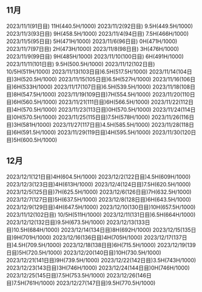 ## 11月
2023/11/1(91日目) 11H(440.5H/1000)
2023/11/2(92日目) 9.5H(449.5H/1000)
2023/11/3(93日目) 9H(458.5H/1000)
2023/11/4(94日目) 7.5H(466H/1000)
2023/11/5(95日目) 5H(471H/1000)
2023/11/6(96日目) 0H(471H/1000)
2023/11/7(97日目) 2H(473H/1000)
2023/11/8(98日目) 3H(476H/1000)
2023/11/9(99日目) 9H(485H/1000)
2023/11/10(100日目) 6H(491H/1000)
2023/11/11(101日目) 9.5H(500.5H/1000)
2023/11/12(102日目) 10/5H(511H/1000)
2023/11/13(103日目)6.5H(517.5H/1000)
2023/11/14(104日目)3H(520.5H/1000)
2023/11/15(105日目)6.5H(527H/1000)
2023/11/16(106日目)6H(533H/1000)
2023/11/17(107日目)6.5H(539.5H/1000)
2023/11/18(108日目)8H(547.5H/1000)
2023/11/19(109日目)7H(554.5H/1000)
2023/11/20(110日目)6H(560.5H/1000)
2023/11/21(111日目)6H(566.5H/1000)
2023/11/22(112日目)4H(570.5H/1000)
2023/11/23(113日目)0H(570.5H/1000)
2023/11/24(114日目)0H(570.5H/1000)
2023/11/25(115日目)7.5H(578H/1000)
2023/11/26(116日目)3H(581H/1000)
2023/11/27(117日目)4.5H(585.5H/1000)
2023/11/28(118日目)6H(591.5H/1000)
2023/11/29(119日目)4H(595.5H/1000)
2023/11/30(120日目)5H(600.5H/1000)
## 12月
2023/12/1(121日目)4H(604.5H/1000)
2023/12/2(122日目)4.5H(609H/1000)
2023/12/3(123日目)4H(613H/1000)
2023/12/4(124日目)7.5H(620.5H/1000)
2023/12/5(125日目)7H(625.5H/1000)
2023/12/6(126日目)7H(632.5H/1000)
2023/12/7(127日目)5H(637.5H/1000)
2023/12/8(128日目)6H(643.5H/1000)
2023/12/9(129日目)4H(647.5H/1000)
2023/12/10(130日目)10H(657.5H/1000)
2023/11/12(102日目) 10/5H(511H/1000)
2023/12/11(131日目)6.5H(664H/1000)
2023/12/12(132日目)9.5H(673.5H/1000)
2023/12/13(133日目)10.5H(684H/1000)
2023/12/14(134日目)8H(692H/1000)
2023/12/15(135日目)9H(701H/1000)
2023/12/16(136日目)4H(705H/1000)
2023/12/17(137日目)4.5H(709.5H/1000)
2023/12/18(138日目)6H(715.5H/1000)
2023/12/19(139日目)5H(720.5H/1000)
2023/12/20(140日目)10H(730.5H/1000)
2023/12/21(141日目)9H(739.5H/1000)
2023/12/22(142日目)3.5H(743H/1000)
2023/12/23(143日目)3H(746H/1000)
2023/12/24(144日目)0H(746H/1000)
2023/12/25(145日目)7.5H(753.5H/1000)
2023/12/26(146日目)7.5H(761H/1000)
2023/12/27(147日目)9.5H(770.5H/1000)
